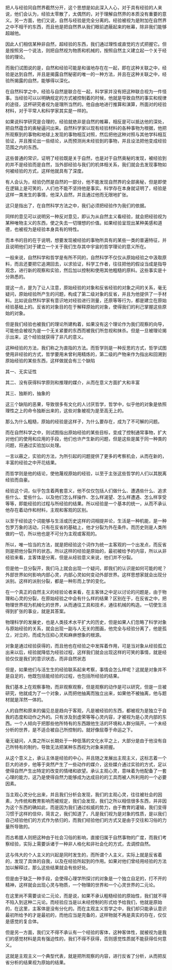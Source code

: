 <p data-pid="6PcXMLdo">把人与经验同自然界截然分开，这个思想是如此深入人心，对于具有经验的人来说，他们会认为，经验太零散了，太偶然的，对于理解自然界的本质没有重要的意义。另一方面，他们又说，自然与经验是完全分离的。经验被视为是附加在自然界之中不相干的东西，而且他是把自然界从我们眼前遮蔽起来的帐幕，除非我们能够超越他。</p><p data-pid="An2j4V0f">因此人们相信某种非自然，超经验的东西，我们通过理性或直觉的方式把握它。但是按照另一个说法，则把自然视为物质和机械的，按照自然主义建立起一个关于经验的理论。</p><p data-pid="FjSGaxMo">而我们试图说的是，自然和经验可能是和谐地存在在一起，即在这种关联之中，经验是达到自然，并且是揭露自然秘密的唯一的一种方法，并且在这种关联之中，经验所揭露的自然，能够得以深化。</p><p data-pid="uVJf6H9F">在自然科学之中，经验与自然是联合在一起，科学家并没有把这种联合视为一件怪事。当经验可以以明确规定的方式被控制着的时候，他就是导致自然的事实和规律的途径，这杯研究者视为是理所当然的。他自由地进行推算和演算，所面对的经验材料，对于平常人和科学家其实是一样的。</p><p data-pid="bYkxWwNw">如果说科学研究是合理的，经验就绝非是自然的帷幕，相反是可以抵达他的深处，把自然蕴含的奥秘逼问出来。自然科学家以现有经验材料的各种事物为根据，他把所观察到的事物和地球上发现的事物相互对照，然后把他这种对照与其他学科相互验证，并且推论出一些结论，从而预测尚未经验到的事物，并且设法把他变成经验范围之内的东西。</p><p data-pid="XXvvPx8q">这些普通的常识，证明了经验既是关于自然，也是对于自然奥秘的发现，被经验到的并不是经验而是自然，当外部经验与我们的机体相关系，我们就会去发现事物如何被经验的方式，这样他就具有了深度。</p><p data-pid="9v85fsS_">有人会认为，经验仍然是自然的一部分，他不能发现自然界的全部奥秘，但是即使在逻辑上是可笑的，人们也不能不坚持他是事实。科学存在本身就证明了，经验是这样一类发生的事情，他深入自然，并且通过他而无限地扩张。</p><p data-pid="Tt5WxYds">这只是指出了，在自然科学方法之中，我们必须把经验作为我们的依据。</p><p data-pid="R5Ir3BkB">同样的意见可以说明另一种反对意见，即认为从自然主义看经验，就会把经验视为某种唯物主义的东西，使之失去一切理想的价值。如果经验呈现出某种美感和道德，也被视为是经验本身具有的特性。</p><p data-pid="nAmzaiA_">而本书的目的在于说明，想要发现被经验的事物所具有的某些一类的普遍特征，并且说明他们对于建立一个关于我们生存其中宇宙的哲学理论的意义所在。</p><p data-pid="MCA6c4uk">一般来说，自然科学和哲学是有所不同的，自然科学不仅仅从原始经验之中汲取原料，而且还要把它追溯回去，以求验证，科学工作者，往往把他的假设当成是指导观念，进行新的观察和实验，然后加以控制和使用其他粗糙的原料。这些事实是十分熟悉的。</p><p data-pid="fAy341Qd">提这一点，是为了让人注意，原始经验的对象和反省经验的对象之间的关系，毫无疑问，原始经验所产生的问题，构成了第二级对象的反省，并且为他提供了一手材料。比如说自然科学家有意识地对经验进行测量，还原等等行为，都是建立在原始经验基础上的。反省的对象目的在于解释原始的对象，使得我们的利己掌握这些原始的对象。</p><p data-pid="k4DVmftS">但是我们经验也被我们的理论所建构着，如果没有这个理论作为我们观察的向导，可能他会被视为是一个无关紧要的东西而被我们所忽视和抹杀。但是一旦被理论揭示出来，这个经验就获得了非凡的意义。</p><p data-pid="3iroQZHe">这种经验的方法，我们称之为直指的方法。而哲学则是一种反思的方式，哲学试图使用非经验的方式，哲学要用未曾利用精炼的，第二级的产物来作为指出和回溯到原始经验的某些东西，这样做就会有三个缺陷</p><p data-pid="QU5qDHA-">其一、无实证性</p><p data-pid="QxTZxv_e">其二、没有获得科学原则和推理的媒介，从而在意义方面扩大和丰富</p><p data-pid="SaAXA-Oh">其三、独断的，抽象的</p><p data-pid="m2rd2Bk3">这三个缺陷的恶果，导致很多有文化的人讨厌哲学，哲学中，似乎他的对象是依照理性之上的命令独断出来的，这些对象被视为是至高无上的。</p><p data-pid="O0YblpDE">那么为什么粗糙，原始的经验是这样子，为什么要存在，成为了不可解的问题。</p><p data-pid="fuz8jpZx">而在自然科学之中，则试图指出原始经验的某些目标，变成了控制通常事物，扩大对他们的使用和应用的手段，他们也许产生新的问题，但是这些是属于同一种类的问题，将通过实验加以处理。</p><p data-pid="VIi2VTKd">一言以蔽之，实验的方法，为所引起的问题提供了更多的考察机会，从而在新的，丰富的经验之中开花结果。</p><p data-pid="b7PImCgC">而哲学则是他的结论，使他蔑视原始的经验，以至于主张这些哲学的人们以其脱离经验而自豪。</p><p data-pid="KWSLN6yv">经验这个词，似乎包含着两套意义，他不仅仅包括人们做什么、遭遇些什么、追求些什么、爱些什么、以及他们怎么样操作、怎么样渴望、怎么样遭遇、怎么样享受等等，即能经验的过程与所经验的结果。所以经验是一个基本的统一，从而不承认他存在着动作和材料，主观和客观的区别。</p><p data-pid="C7-IbPwr">以至于经验这个词能够与生活或历史这样的词相提并论，生活是一种机能，是一种包罗万象的活动，只有在反省的基础上，他才分裂为外在条件。而历史则是人类所做的一切，所以他也是不可分为主观或客观的。</p><p data-pid="yrRp60rq">所以，唯一恰当的方法，就是把经验这个词作为统一主客观的一个出发点，而反省则是把他分裂开的状态。所以这样的经验是原始的，最初被给予的内容，所以从非经验来看，主客体是分离，但是从经验意义来说，他们并不分裂。</p><p data-pid="Z640PnbL">但是他一旦分裂开，我们马上就会出现一个疑问，即我们的认识是如何可能的呢？外部世界如何影响内部心灵，内部心灵如何变动外部世界。这样思想家就会出现分派别。这样的派别分裂，都是一种形而上学的变化。</p><p data-pid="Ax9mMwYu">在一个真正的自然主义的经验论者来看，在主客体之中足以讨论的问题是，由于物理和心灵的分裂，在原始经验之中会有什么样的结果？区别在于，在反省之中，把物理世界视为机械化的世界，从而通往工具和技术，通往机械的构造。一切使生活得到扩张的事业，就是其答案。</p><p data-pid="ZA0bBkk5">物理科学的发展史，也是人类技术水平扩大的历史，但是如果人们忽略了科学对象与原始经验的关系，就会出现一副与人无关的图画，他完全与经验分离了，他是孤立，对立的，而成为压抑心灵和麻痹想象的根源。</p><p data-pid="L1bwf5UP">对象是通过经验获得的，而且他也在经验之中发挥着作用，可是当对象从经验孤立出来以后，经验就降低为经验过程，这样我们就会出现这样的可笑的事情，就是经验仅仅是我们的意识状态，而非自然状态</p><p data-pid="DwD6uicX">但是，如果他们与活生生的经验联系起来考察，事情会怎么样呢？这就是对象并不是自足的，他既包括能经验的过程，也包括所经验的结果。</p><p data-pid="e_A5qV27">我们基本上在观察事物，而非观察观察，但是观察的动作是可以研究，但是一旦被研究，他就成为了一个对象，从而把他抽离而独立出来，如果他不被抽离，他与题材就是浑然一体的。</p><p data-pid="m2SYLkQ3">人的自然和原来的偏见总是趋向于客观，凡是被经验的东西，都被视为是独立于自我的态度和动作之外的。只有涉及到虚荣等等心灵内容，才被视为是心灵内部的东西。一个人倾向于把那些他所特有的东西跟他生活的环境和人群分隔开。一个未经分析的世界，是不适合被自己所控制的。就好像屈尊于命运之下。</p><p data-pid="6IDE0LEw">毫无疑问，人类之所以长期处于一种低落的文化水平之上，大部分是由于他没有自己所特有的制约，导致无法把某种东西视为对象来把握。</p><p data-pid="sX2sG0Yd">从这个意义上，承认主体是经验的中心，并且随之发展出主观主义，这标志着一个巨大的进步，他等于突然产生了一些动作的媒介，这些媒介通过实验的方式，足以使得自然产生出特定的改变的情绪和欲望。承认主观心灵，意味着为他配备了一套心理的能力，这乃是使得自然力能够成为达成目的的工具而被人所利用的一个必要因素。</p><p data-pid="WVpgPCKx">当主观心灵分化出来，并且我们分析会发现，我们的主观心灵，往往被社会的因素，为传统和教育影响而被规定，我们会发现，我们之所以相信很多东西，并非因为这个东西的确如此，而是因为我们通过权威的势力，由于教育的灌输，我们变得习惯于这样的信仰，简言之，我们知道了，凡是我们视为是对象的性质，是以我们自己经验他们的方式作为依归的，而我们经验他们的方式又是由于交往和习俗的力量所导致的。</p><p data-pid="1OkRAwNm">而古希腊人则把这种由于社会习俗的影响，直接归属于自然事物的广度，而我们考察经验，实际上需要诉诸于一种非人格化和非社会化的方式，去调控自然。</p><p data-pid="q4Kl4Hbr">这与伟大的个人主义的兴起是同时发生的，而所谓个人主义，实际上就是反省着的，发现了具体的自我，以及在经验所起到的作用。如果对他们曾经用经验的方法加以解释过，那么这些结果就会有些好处。</p><p data-pid="AzXrQ_pr">但是由于缺乏一种手段，会使得心理学所探讨的对象是一个独立自足的，打不开的精神，这样就会出现心灵与物质，一个物理的世界和一个心灵世界的二元论。</p><p data-pid="0CFDmJvR">在这里尚不需要谈论二元论，而是说，如果不承认粗糙经验的原始性，我们就不得不陷入到这种二元论。而经验应当是以未经控制的形式给予给我们，他就是原始的，在这里，主客体是没有分化的。而在主观主义哲学之中，我们却只能承认意识最初所给予的才是最初的，而他应当是完备的，这样物就不再是真实的存在，仅仅是感觉的复合体。</p><p data-pid="D66qjJ4Q">但是另一方面，我们又不得不承认有一个经验的客体，这种客体性，就被视为是我们的感觉材料是具有强迫性的，我们不得不获得，否则感觉性质就不能获得任何意义。</p><p data-pid="eC50_1S4">这就是主观主义一个典型代表，就是把所观察的内容，进行反省了分析，从而把反省分析的结果视为原始的结果。</p><p></p><p></p><p></p><p></p>